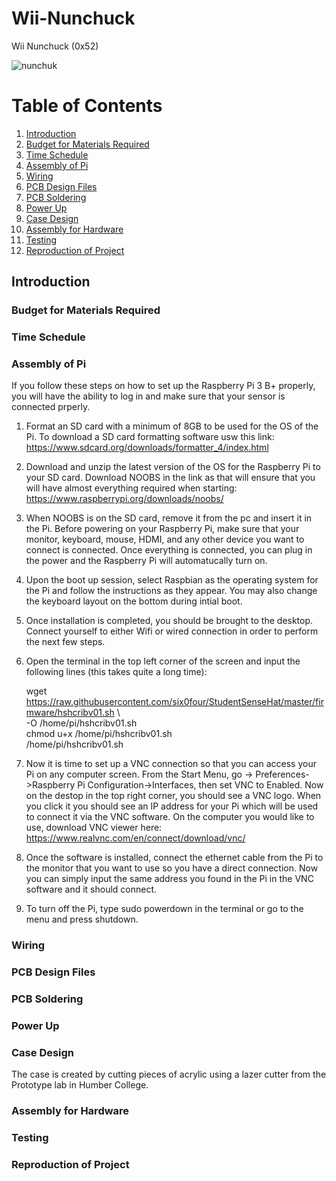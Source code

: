 # Wii-Nunchuck
Wii Nunchuck (0x52)

![nunchuk](https://github.com/LeAndrew98/Wii-Nunchuk/blob/master/Documentation/nunchuk.jpg)

# Table of Contents
1. [Introduction](#introduction)
2. [Budget for Materials Required](#budget-for-materials-required)
3. [Time Schedule](#time-schedule)
4. [Assembly of Pi](#assembly-of-pi)
5. [Wiring](#wiring)
6. [PCB Design Files](#pcb-design-files)
7. [PCB Soldering](#pcb-soldering)
8. [Power Up](#power-up)
9. [Case Design](#case-design)
10. [Assembly for Hardware](#assembly-for-hardware)
11. [Testing](#testing)
12. [Reproduction of Project](#reproduction-of-project)

## Introduction

### Budget for Materials Required

 
### Time Schedule


### Assembly of Pi
If you follow these steps on how to set up the Raspberry Pi 3 B+ properly, you will have the ability to log in and make sure that your sensor is connected prperly.

1. Format an SD card with a minimum of 8GB to be used for the OS of the Pi. To download a SD card formatting software usw this link: https://www.sdcard.org/downloads/formatter_4/index.html

2. Download and unzip the latest version of the OS for the Raspberry Pi to your SD card. Download NOOBS in the link as that will ensure that you will have almost everything required when starting: https://www.raspberrypi.org/downloads/noobs/   

3. When NOOBS is on the SD card, remove it from the pc and insert it in the Pi. Before powering on your Raspberry Pi, make sure that your monitor, keyboard, mouse, HDMI, and any other device you want to connect is connected. Once everything is connected, you can plug in the power and the Raspberry Pi will automatucally turn on.

4. Upon the boot up session, select Raspbian as the operating system for the Pi and follow the instructions as they appear. You may also change the keyboard layout on the bottom during intial boot.

5. Once installation is completed, you should be brought to the desktop. Connect yourself to either Wifi or wired connection in order to perform the next few steps.

6. Open the terminal in the top left corner of the screen and input the following lines (this takes quite a long time):
	
  
	wget https://raw.githubusercontent.com/six0four/StudentSenseHat/master/firmware/hshcribv01.sh \  
	-O /home/pi/hshcribv01.sh  
	chmod u+x /home/pi/hshcribv01.sh  
	/home/pi/hshcribv01.sh  


7. Now it is time to set up a VNC connection so that you can access your Pi on any computer screen. From the Start Menu, go -> Preferences->Raspberry Pi Configuration->Interfaces, then set VNC to Enabled. Now on the destop in the top right corner, you should see a VNC logo. When you click it you should see an IP address for your Pi which will be used to connect it via the VNC software. On the computer you would like to use, download VNC viewer here: https://www.realvnc.com/en/connect/download/vnc/

8. Once the software is installed, connect the ethernet cable from the Pi to the monitor that you want to use so you have a direct connection. Now you can simply input the same address you found in the Pi in the VNC software and it should connect.

9. To turn off the Pi, type sudo powerdown in the terminal or go to the menu and press shutdown. 



### Wiring


### PCB Design Files


### PCB Soldering


### Power Up



### Case Design 


The case is created by cutting pieces of acrylic using a lazer cutter from the Prototype lab in Humber College. 


### Assembly for Hardware


### Testing


### Reproduction of Project

